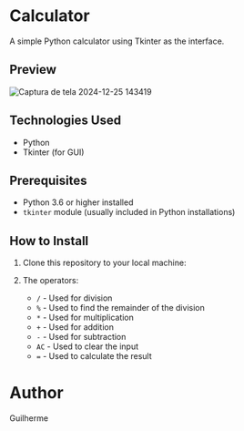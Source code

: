 # Calculator
A simple Python calculator using Tkinter as the interface.

## Preview
![Captura de tela 2024-12-25 143419](https://github.com/user-attachments/assets/d12aadaa-a764-4309-bdf4-f868d8796e3e)


## Technologies Used
- Python
- Tkinter (for GUI)

## Prerequisites
- Python 3.6 or higher installed
- `tkinter` module (usually included in Python installations)

## How to Install
1. Clone this repository to your local machine:

2. The operators:
   - `/` - Used for division
   - `%` - Used to find the remainder of the division
   - `*` - Used for multiplication
   - `+` - Used for addition
   - `-` - Used for subtraction
   - `AC` - Used to clear the input
   - `=` - Used to calculate the result

  # Author
  Guilherme
  
